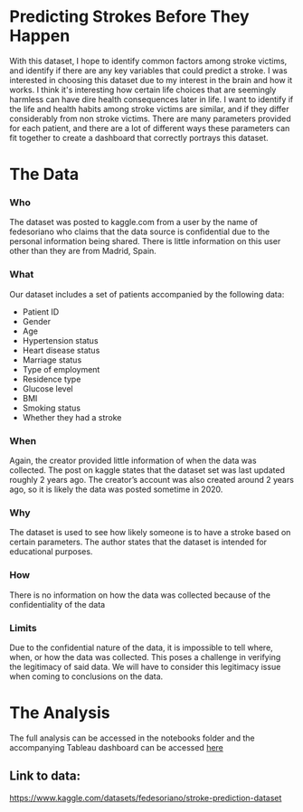 # Predicting Strokes Before They Happen
With this dataset, I hope to identify common factors among stroke victims, and identify if there are any key variables that could predict a stroke.
I was interested in choosing this dataset due to my interest in the brain and how it works. 
I think it's interesting how certain life choices that are seemingly harmless can have dire health consequences later in life.
I want to identify if the life and health habits among stroke victims are similar, and if they differ considerably from non stroke victims.
There are many parameters provided for each patient, and there are a lot of different ways these parameters can fit together 
to create a dashboard that correctly portrays this dataset.
# The Data
### **Who** 
The dataset was posted to kaggle.com from a user by the name of fedesoriano who claims that the data source is confidential due to the personal information being shared. There is little information on this user other than they are from Madrid, Spain.

### **What**
Our dataset includes a set of patients accompanied by the following data: 
- Patient ID
- Gender
- Age
- Hypertension status
- Heart disease status
- Marriage status 
- Type of employment
- Residence type
- Glucose level
- BMI
- Smoking status
- Whether they had a stroke 

### **When** 
Again, the creator provided little information of when the data was collected. The post on kaggle states that the dataset set was last updated roughly 2 years ago. The creator’s account was also created around 2 years ago, so it is likely the data was posted sometime in 2020.

### **Why** 
The dataset is used to see how likely someone is to have a stroke based on certain parameters. The author states that the dataset is intended for educational purposes.

### **How**  
There is no information on how the data was collected because of the confidentiality of the data

### **Limits**  
Due to the confidential nature of the data, it is impossible to tell where, when, or how the data was collected. This poses a challenge in verifying the legitimacy of said data. We will have to consider this legitimacy issue when coming to conclusions on the data.

# The Analysis
The full analysis can be accessed in the notebooks folder and the accompanying Tableau dashboard can be accessed [here](https://public.tableau.com/app/profile/ethan.sturek/viz/AgingandStrokes/AgingandStrokes-Doesfrequencyofstrokeincreasewithage)
## Link to data:
 https://www.kaggle.com/datasets/fedesoriano/stroke-prediction-dataset

